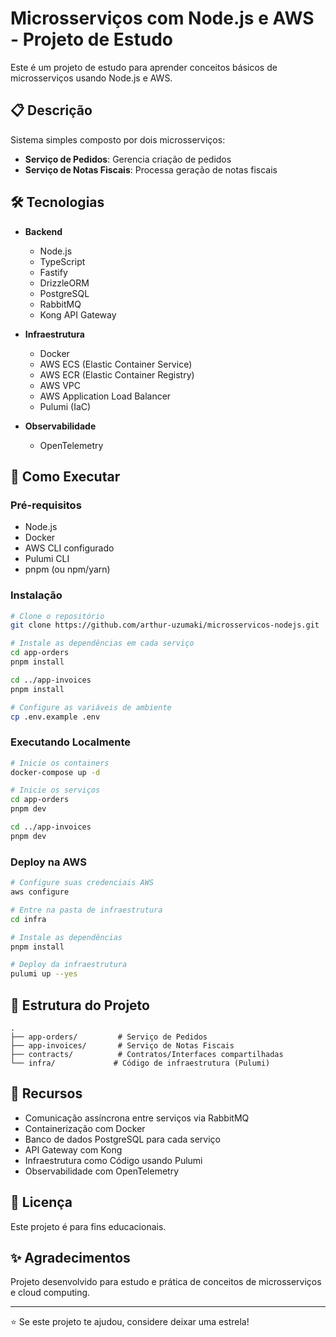 # Microsserviços com Node.js e AWS - Projeto de Estudo

Este é um projeto de estudo para aprender conceitos básicos de microsserviços usando Node.js e AWS.

## 📋 Descrição

Sistema simples composto por dois microsserviços:
- **Serviço de Pedidos**: Gerencia criação de pedidos
- **Serviço de Notas Fiscais**: Processa geração de notas fiscais

## 🛠️ Tecnologias

- **Backend**
  - Node.js
  - TypeScript
  - Fastify
  - DrizzleORM
  - PostgreSQL
  - RabbitMQ
  - Kong API Gateway

- **Infraestrutura**
  - Docker
  - AWS ECS (Elastic Container Service)
  - AWS ECR (Elastic Container Registry)
  - AWS VPC
  - AWS Application Load Balancer
  - Pulumi (IaC)

- **Observabilidade**
  - OpenTelemetry

## 🚀 Como Executar

### Pré-requisitos

- Node.js
- Docker
- AWS CLI configurado
- Pulumi CLI
- pnpm (ou npm/yarn)

### Instalação

```bash
# Clone o repositório
git clone https://github.com/arthur-uzumaki/microsservicos-nodejs.git

# Instale as dependências em cada serviço
cd app-orders
pnpm install

cd ../app-invoices
pnpm install

# Configure as variáveis de ambiente
cp .env.example .env
```

### Executando Localmente

```bash
# Inicie os containers
docker-compose up -d

# Inicie os serviços
cd app-orders
pnpm dev

cd ../app-invoices
pnpm dev
```

### Deploy na AWS

```bash
# Configure suas credenciais AWS
aws configure

# Entre na pasta de infraestrutura
cd infra

# Instale as dependências
pnpm install

# Deploy da infraestrutura
pulumi up --yes
```

## 📁 Estrutura do Projeto

```
.
├── app-orders/         # Serviço de Pedidos
├── app-invoices/       # Serviço de Notas Fiscais
├── contracts/          # Contratos/Interfaces compartilhadas
└── infra/             # Código de infraestrutura (Pulumi)
```

## 🌟 Recursos

- Comunicação assíncrona entre serviços via RabbitMQ
- Containerização com Docker
- Banco de dados PostgreSQL para cada serviço
- API Gateway com Kong
- Infraestrutura como Código usando Pulumi
- Observabilidade com OpenTelemetry

## 📝 Licença

Este projeto é para fins educacionais.

## ✨ Agradecimentos

Projeto desenvolvido para estudo e prática de conceitos de microsserviços e cloud computing.

---

⭐️ Se este projeto te ajudou, considere deixar uma estrela!
